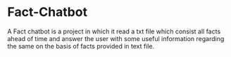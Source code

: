 # Fact-Chatbot
A Fact chatbot is a project in which it read a txt file which consist all facts ahead of time and answer the user with some useful information regarding the same on the basis of facts provided in text file.
